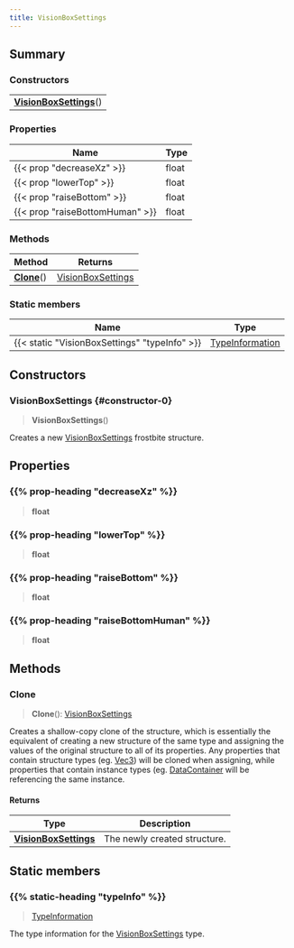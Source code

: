```yaml
---
title: VisionBoxSettings
---
```



## Summary
### Constructors
| |
| ----------- |
| **[VisionBoxSettings](#constructor-0)**() |

### Properties
| Name | Type |
| ---- | ---- |
| {{< prop "decreaseXz" >}} | float |
| {{< prop "lowerTop" >}} | float |
| {{< prop "raiseBottom" >}} | float |
| {{< prop "raiseBottomHuman" >}} | float |

### Methods
| Method | Returns |
| ------ | ---- |
| **[Clone](#clone)**() | [VisionBoxSettings](/vext/ref/fb/visionboxsettings) |

### Static members
| Name | Type |
| ---- | ---- |
| {{< static "VisionBoxSettings" "typeInfo" >}} | [TypeInformation](/vext/ref/shared/class/typeinformation) |

## Constructors
### VisionBoxSettings {#constructor-0}
> **VisionBoxSettings**()

Creates a new [VisionBoxSettings](/vext/ref/fb/visionboxsettings) frostbite structure.

## Properties
### {{% prop-heading "decreaseXz" %}}
> **float**

### {{% prop-heading "lowerTop" %}}
> **float**

### {{% prop-heading "raiseBottom" %}}
> **float**

### {{% prop-heading "raiseBottomHuman" %}}
> **float**

## Methods
### Clone
> **Clone**(): [VisionBoxSettings](/vext/ref/fb/visionboxsettings)

Creates a shallow-copy clone of the structure, which is essentially the equivalent of creating a new structure of the same type and assigning the values of the original structure to all of its properties. Any properties that contain structure types (eg. [Vec3](/vext/ref/shared/class/vec3)) will be cloned when assigning, while properties that contain instance types (eg. [DataContainer](/vext/ref/shared/class/datacontainer) will be referencing the same instance.

#### Returns
| Type | Description |
| ---- | ----------- |
| **[VisionBoxSettings](/vext/ref/fb/visionboxsettings)** | The newly created structure. |

## Static members
### {{% static-heading "typeInfo" %}}
> [TypeInformation](/vext/ref/shared/class/typeinformation)

The type information for the [VisionBoxSettings](/vext/ref/fb/visionboxsettings) type.

